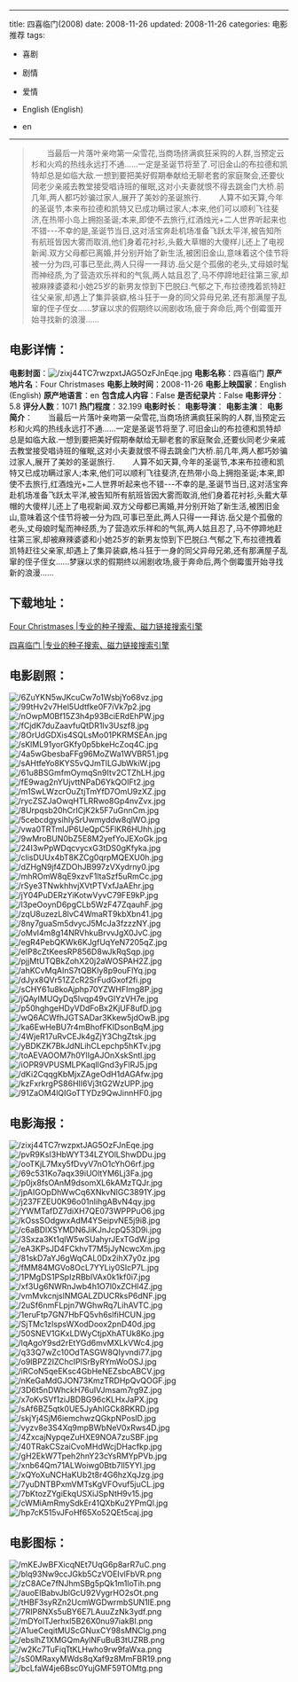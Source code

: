 
---
title: 四喜临门(2008)
date: 2008-11-26
updated: 2008-11-26
categories: 电影推荐
tags:
- 喜剧
- 剧情
- 爱情

- English (English)
- en
---


> 　　当最后一片落叶亲吻第一朵雪花,当商场挤满疯狂采购的人群,当预定云杉和火鸡的热线永远打不通......一定是圣诞节将至了.可旧金山的布拉德和凯特却总是如临大敌.一想到要把美好假期奉献给无聊老套的家庭聚会,还要伙同老少亲戚去教堂接受唱诗班的催眠,这对小夫妻就恨不得去跳金门大桥.前几年,两人都巧妙骗过家人,展开了美妙的圣诞旅行. 　　人算不如天算,今年的圣诞节,本来布拉德和凯特又已成功瞒过家人;本来,他们可以顺利飞往斐济,在热带小岛上拥抱圣诞;本来,即使不去旅行,红酒烛光+二人世界听起来也不错---不幸的是,圣诞节当日,这对活宝奔赴机场准备飞跃太平洋,被告知所有航班皆因大雾而取消,他们身着花衬衫,头戴大草帽的大傻样儿还上了电视新闻.双方父母都已离婚,并分别开始了新生活,被困旧金山,意味着这个佳节将被一分为四,可事已至此,两人只得一一拜访.岳父是个孤傲的老头,丈母娘时髦而神经质,为了营造欢乐祥和的气氛,两人姑且忍了,马不停蹄地赶往第三家,却被麻辣婆婆和小她25岁的新男友惊到下巴脱臼.气郁之下,布拉德拽着凯特赶往父亲家,却遇上了集异装癖,格斗狂于一身的同父异母兄弟,还有那满屋子乱窜的侄子侄女......梦寐以求的假期终以闹剧收场,疲于奔命后,两个倒霉蛋开始寻找新的浪漫......

## **电影详情**：

**电影封面**：<img src="https://image.tmdb.org/t/p/w200/zixj44TC7rwzpxtJAG5OzFJnEqe.jpg" alt="/zixj44TC7rwzpxtJAG5OzFJnEqe.jpg" title="/zixj44TC7rwzpxtJAG5OzFJnEqe.jpg">
**电影名称**：四喜临门
**原产地片名**：Four Christmases
**电影上映时间**：2008-11-26
**电影上映国家**：English (English)
**原产地语言**：en
**包含成人内容**：False
**是否纪录片**：False
**电影评分**：5.8
**评分人数**：1071
**热门程度**：32.199
**电影时长**：
**电影导演**：
**电影主演**：
**电影简介**：　　当最后一片落叶亲吻第一朵雪花,当商场挤满疯狂采购的人群,当预定云杉和火鸡的热线永远打不通......一定是圣诞节将至了.可旧金山的布拉德和凯特却总是如临大敌.一想到要把美好假期奉献给无聊老套的家庭聚会,还要伙同老少亲戚去教堂接受唱诗班的催眠,这对小夫妻就恨不得去跳金门大桥.前几年,两人都巧妙骗过家人,展开了美妙的圣诞旅行. 　　人算不如天算,今年的圣诞节,本来布拉德和凯特又已成功瞒过家人;本来,他们可以顺利飞往斐济,在热带小岛上拥抱圣诞;本来,即使不去旅行,红酒烛光+二人世界听起来也不错---不幸的是,圣诞节当日,这对活宝奔赴机场准备飞跃太平洋,被告知所有航班皆因大雾而取消,他们身着花衬衫,头戴大草帽的大傻样儿还上了电视新闻.双方父母都已离婚,并分别开始了新生活,被困旧金山,意味着这个佳节将被一分为四,可事已至此,两人只得一一拜访.岳父是个孤傲的老头,丈母娘时髦而神经质,为了营造欢乐祥和的气氛,两人姑且忍了,马不停蹄地赶往第三家,却被麻辣婆婆和小她25岁的新男友惊到下巴脱臼.气郁之下,布拉德拽着凯特赶往父亲家,却遇上了集异装癖,格斗狂于一身的同父异母兄弟,还有那满屋子乱窜的侄子侄女......梦寐以求的假期终以闹剧收场,疲于奔命后,两个倒霉蛋开始寻找新的浪漫......

## **下载地址**：
[Four Christmases |专业的种子搜索、磁力链接搜索引擎](https://movie.amd794.com:2083/?search=Four%20Christmases&ordering=&mode=match_phrase&page_size=10&page=1)

[四喜临门 |专业的种子搜索、磁力链接搜索引擎](https://movie.amd794.com:2083/?search=%E5%9B%9B%E5%96%9C%E4%B8%B4%E9%97%A8&ordering=&mode=match_phrase&page_size=10&page=1)
 

## **电影剧照**：
<img src="https://image.tmdb.org/t/p/original/6ZuYKN5wJKcuCw7o1WsbjYo68vz.jpg" alt="/6ZuYKN5wJKcuCw7o1WsbjYo68vz.jpg" title="/6ZuYKN5wJKcuCw7o1WsbjYo68vz.jpg"><img src="https://image.tmdb.org/t/p/original/99tHv2v7Hel5Udtfke0F7iVk7p2.jpg" alt="/99tHv2v7Hel5Udtfke0F7iVk7p2.jpg" title="/99tHv2v7Hel5Udtfke0F7iVk7p2.jpg"><img src="https://image.tmdb.org/t/p/original/nOwpM0Bf15Z3h4p93BciERdEhPW.jpg" alt="/nOwpM0Bf15Z3h4p93BciERdEhPW.jpg" title="/nOwpM0Bf15Z3h4p93BciERdEhPW.jpg"><img src="https://image.tmdb.org/t/p/original/fCjdK7duZaavfuQtDR1lv3Uszf8.jpg" alt="/fCjdK7duZaavfuQtDR1lv3Uszf8.jpg" title="/fCjdK7duZaavfuQtDR1lv3Uszf8.jpg"><img src="https://image.tmdb.org/t/p/original/8OrUdGDXis4SQLsMo01PKRMSEAn.jpg" alt="/8OrUdGDXis4SQLsMo01PKRMSEAn.jpg" title="/8OrUdGDXis4SQLsMo01PKRMSEAn.jpg"><img src="https://image.tmdb.org/t/p/original/sKlML91yorGKfy0p5bkeHcZoq4C.jpg" alt="/sKlML91yorGKfy0p5bkeHcZoq4C.jpg" title="/sKlML91yorGKfy0p5bkeHcZoq4C.jpg"><img src="https://image.tmdb.org/t/p/original/4a5wGbesbaFFg96MoZWa1WVBR51.jpg" alt="/4a5wGbesbaFFg96MoZWa1WVBR51.jpg" title="/4a5wGbesbaFFg96MoZWa1WVBR51.jpg"><img src="https://image.tmdb.org/t/p/original/sAHtfeYo8KYS5vQJmTlLGJbWkiW.jpg" alt="/sAHtfeYo8KYS5vQJmTlLGJbWkiW.jpg" title="/sAHtfeYo8KYS5vQJmTlLGJbWkiW.jpg"><img src="https://image.tmdb.org/t/p/original/61u8BSGmfmOymqSn9Itv2CTZhLH.jpg" alt="/61u8BSGmfmOymqSn9Itv2CTZhLH.jpg" title="/61u8BSGmfmOymqSn9Itv2CTZhLH.jpg"><img src="https://image.tmdb.org/t/p/original/fE9wag2nYUjvttNPaD6YkQOIFt2.jpg" alt="/fE9wag2nYUjvttNPaD6YkQOIFt2.jpg" title="/fE9wag2nYUjvttNPaD6YkQOIFt2.jpg"><img src="https://image.tmdb.org/t/p/original/m1SwLWzcrOuZtjTmYfD7OmU9zXZ.jpg" alt="/m1SwLWzcrOuZtjTmYfD7OmU9zXZ.jpg" title="/m1SwLWzcrOuZtjTmYfD7OmU9zXZ.jpg"><img src="https://image.tmdb.org/t/p/original/rycZSZJaOwqHTLRRwo8Gp4nvZvx.jpg" alt="/rycZSZJaOwqHTLRRwo8Gp4nvZvx.jpg" title="/rycZSZJaOwqHTLRRwo8Gp4nvZvx.jpg"><img src="https://image.tmdb.org/t/p/original/8Urpqsb20hCrlCjK2k5F7uGnnCm.jpg" alt="/8Urpqsb20hCrlCjK2k5F7uGnnCm.jpg" title="/8Urpqsb20hCrlCjK2k5F7uGnnCm.jpg"><img src="https://image.tmdb.org/t/p/original/5cebcdgysihIySrUwmyddw8qlWO.jpg" alt="/5cebcdgysihIySrUwmyddw8qlWO.jpg" title="/5cebcdgysihIySrUwmyddw8qlWO.jpg"><img src="https://image.tmdb.org/t/p/original/vwa0TRTmIJP6UeQpC5FlKR6HUhh.jpg" alt="/vwa0TRTmIJP6UeQpC5FlKR6HUhh.jpg" title="/vwa0TRTmIJP6UeQpC5FlKR6HUhh.jpg"><img src="https://image.tmdb.org/t/p/original/9wMroBUN0bZ5E8M2yefYoJEXoGk.jpg" alt="/9wMroBUN0bZ5E8M2yefYoJEXoGk.jpg" title="/9wMroBUN0bZ5E8M2yefYoJEXoGk.jpg"><img src="https://image.tmdb.org/t/p/original/24I3wPpWDqcvycxG3tDS0gKfyka.jpg" alt="/24I3wPpWDqcvycxG3tDS0gKfyka.jpg" title="/24I3wPpWDqcvycxG3tDS0gKfyka.jpg"><img src="https://image.tmdb.org/t/p/original/clisDUUx4bT8KZCg0qrpMQEXU0h.jpg" alt="/clisDUUx4bT8KZCg0qrpMQEXU0h.jpg" title="/clisDUUx4bT8KZCg0qrpMQEXU0h.jpg"><img src="https://image.tmdb.org/t/p/original/dZHgN9jf4ZDOhJB997zVXydrny0.jpg" alt="/dZHgN9jf4ZDOhJB997zVXydrny0.jpg" title="/dZHgN9jf4ZDOhJB997zVXydrny0.jpg"><img src="https://image.tmdb.org/t/p/original/mhROmW8qE9xzvF1ltaSzf5uRmCc.jpg" alt="/mhROmW8qE9xzvF1ltaSzf5uRmCc.jpg" title="/mhROmW8qE9xzvF1ltaSzf5uRmCc.jpg"><img src="https://image.tmdb.org/t/p/original/rSye3TNwkhhvjXVtPTVxfJaAEhr.jpg" alt="/rSye3TNwkhhvjXVtPTVxfJaAEhr.jpg" title="/rSye3TNwkhhvjXVtPTVxfJaAEhr.jpg"><img src="https://image.tmdb.org/t/p/original/jY04PuDERzYiKotwVyvC79FE9kP.jpg" alt="/jY04PuDERzYiKotwVyvC79FE9kP.jpg" title="/jY04PuDERzYiKotwVyvC79FE9kP.jpg"><img src="https://image.tmdb.org/t/p/original/l3peOoynD6pgCLb5WzF47ZqauhF.jpg" alt="/l3peOoynD6pgCLb5WzF47ZqauhF.jpg" title="/l3peOoynD6pgCLb5WzF47ZqauhF.jpg"><img src="https://image.tmdb.org/t/p/original/zqU8uzezL8lvC4WmaRT9kbXbn41.jpg" alt="/zqU8uzezL8lvC4WmaRT9kbXbn41.jpg" title="/zqU8uzezL8lvC4WmaRT9kbXbn41.jpg"><img src="https://image.tmdb.org/t/p/original/8ny7guaSm5dvycJ5McJa3fzzzNY.jpg" alt="/8ny7guaSm5dvycJ5McJa3fzzzNY.jpg" title="/8ny7guaSm5dvycJ5McJa3fzzzNY.jpg"><img src="https://image.tmdb.org/t/p/original/oMvl4m8g14NRVhkuBrvvJgX0JvC.jpg" alt="/oMvl4m8g14NRVhkuBrvvJgX0JvC.jpg" title="/oMvl4m8g14NRVhkuBrvvJgX0JvC.jpg"><img src="https://image.tmdb.org/t/p/original/egR4PebQKWk6KJgfUqYeN7205qZ.jpg" alt="/egR4PebQKWk6KJgfUqYeN7205qZ.jpg" title="/egR4PebQKWk6KJgfUqYeN7205qZ.jpg"><img src="https://image.tmdb.org/t/p/original/eIP8cZtKeesRP856D8wJkRqSqp.jpg" alt="/eIP8cZtKeesRP856D8wJkRqSqp.jpg" title="/eIP8cZtKeesRP856D8wJkRqSqp.jpg"><img src="https://image.tmdb.org/t/p/original/pjjMtUTQBkZohX20j2aWOSPAH2Z.jpg" alt="/pjjMtUTQBkZohX20j2aWOSPAH2Z.jpg" title="/pjjMtUTQBkZohX20j2aWOSPAH2Z.jpg"><img src="https://image.tmdb.org/t/p/original/ahKCvMqAInS7tQBKly8p9ouFlYq.jpg" alt="/ahKCvMqAInS7tQBKly8p9ouFlYq.jpg" title="/ahKCvMqAInS7tQBKly8p9ouFlYq.jpg"><img src="https://image.tmdb.org/t/p/original/dJyx8QVr51ZZcR2SrFudGxof2fi.jpg" alt="/dJyx8QVr51ZZcR2SrFudGxof2fi.jpg" title="/dJyx8QVr51ZZcR2SrFudGxof2fi.jpg"><img src="https://image.tmdb.org/t/p/original/sCHY61u8koAjphp70YZWHFImg8P.jpg" alt="/sCHY61u8koAjphp70YZWHFImg8P.jpg" title="/sCHY61u8koAjphp70YZWHFImg8P.jpg"><img src="https://image.tmdb.org/t/p/original/jQAyIMUQyDq5lvqp49vGlYzVH7e.jpg" alt="/jQAyIMUQyDq5lvqp49vGlYzVH7e.jpg" title="/jQAyIMUQyDq5lvqp49vGlYzVH7e.jpg"><img src="https://image.tmdb.org/t/p/original/p50hghgeHDyVDdFoBx2KjUF8ufD.jpg" alt="/p50hghgeHDyVDdFoBx2KjUF8ufD.jpg" title="/p50hghgeHDyVDdFoBx2KjUF8ufD.jpg"><img src="https://image.tmdb.org/t/p/original/wQ6ACWfhJGTSADar3Kkew5jdOwB.jpg" alt="/wQ6ACWfhJGTSADar3Kkew5jdOwB.jpg" title="/wQ6ACWfhJGTSADar3Kkew5jdOwB.jpg"><img src="https://image.tmdb.org/t/p/original/ka6EwHeBU7r4mBhofFKIDsonBqM.jpg" alt="/ka6EwHeBU7r4mBhofFKIDsonBqM.jpg" title="/ka6EwHeBU7r4mBhofFKIDsonBqM.jpg"><img src="https://image.tmdb.org/t/p/original/4WjeR17uRvCEJk4gZjY3ChgZtsk.jpg" alt="/4WjeR17uRvCEJk4gZjY3ChgZtsk.jpg" title="/4WjeR17uRvCEJk4gZjY3ChgZtsk.jpg"><img src="https://image.tmdb.org/t/p/original/yBDKZK7BkJdNLihCLepchp5hKTv.jpg" alt="/yBDKZK7BkJdNLihCLepchp5hKTv.jpg" title="/yBDKZK7BkJdNLihCLepchp5hKTv.jpg"><img src="https://image.tmdb.org/t/p/original/toAEVAOOM7h0YlIgAJOnXskSntl.jpg" alt="/toAEVAOOM7h0YlIgAJOnXskSntl.jpg" title="/toAEVAOOM7h0YlIgAJOnXskSntl.jpg"><img src="https://image.tmdb.org/t/p/original/iOPR9VPUSMLPKaqlIGnd3yFlRJ5.jpg" alt="/iOPR9VPUSMLPKaqlIGnd3yFlRJ5.jpg" title="/iOPR9VPUSMLPKaqlIGnd3yFlRJ5.jpg"><img src="https://image.tmdb.org/t/p/original/dKi2CqqgKbMjxZAgeOdH1dAGAfw.jpg" alt="/dKi2CqqgKbMjxZAgeOdH1dAGAfw.jpg" title="/dKi2CqqgKbMjxZAgeOdH1dAGAfw.jpg"><img src="https://image.tmdb.org/t/p/original/kzFxrkrgPS86HlI6Vj3tG2WzUPP.jpg" alt="/kzFxrkrgPS86HlI6Vj3tG2WzUPP.jpg" title="/kzFxrkrgPS86HlI6Vj3tG2WzUPP.jpg"><img src="https://image.tmdb.org/t/p/original/91ZaOM4lQIGoTTYDz9QwJinnHF0.jpg" alt="/91ZaOM4lQIGoTTYDz9QwJinnHF0.jpg" title="/91ZaOM4lQIGoTTYDz9QwJinnHF0.jpg">

## **电影海报**：
<img src="https://image.tmdb.org/t/p/original/zixj44TC7rwzpxtJAG5OzFJnEqe.jpg" alt="/zixj44TC7rwzpxtJAG5OzFJnEqe.jpg" title="/zixj44TC7rwzpxtJAG5OzFJnEqe.jpg"><img src="https://image.tmdb.org/t/p/original/pvR9KsI3HbWYT34LZYOlLShwDDu.jpg" alt="/pvR9KsI3HbWYT34LZYOlLShwDDu.jpg" title="/pvR9KsI3HbWYT34LZYOlLShwDDu.jpg"><img src="https://image.tmdb.org/t/p/original/ooTKjL7Mxy5fDvyV7nO1cYhO6rf.jpg" alt="/ooTKjL7Mxy5fDvyV7nO1cYhO6rf.jpg" title="/ooTKjL7Mxy5fDvyV7nO1cYhO6rf.jpg"><img src="https://image.tmdb.org/t/p/original/69c531Ko7aqx39iUOltYM6Lj3Fa.jpg" alt="/69c531Ko7aqx39iUOltYM6Lj3Fa.jpg" title="/69c531Ko7aqx39iUOltYM6Lj3Fa.jpg"><img src="https://image.tmdb.org/t/p/original/p0jx8fsOAnM9dsomXL6kAMzTQJr.jpg" alt="/p0jx8fsOAnM9dsomXL6kAMzTQJr.jpg" title="/p0jx8fsOAnM9dsomXL6kAMzTQJr.jpg"><img src="https://image.tmdb.org/t/p/original/jpAIGOpDhWwCq6XNkvNlGC3891Y.jpg" alt="/jpAIGOpDhWwCq6XNkvNlGC3891Y.jpg" title="/jpAIGOpDhWwCq6XNkvNlGC3891Y.jpg"><img src="https://image.tmdb.org/t/p/original/j237FZEU0K96o01nIihgABvN4qy.jpg" alt="/j237FZEU0K96o01nIihgABvN4qy.jpg" title="/j237FZEU0K96o01nIihgABvN4qy.jpg"><img src="https://image.tmdb.org/t/p/original/YWMTafDZ7diXH7QE073WPPPuO6.jpg" alt="/YWMTafDZ7diXH7QE073WPPPuO6.jpg" title="/YWMTafDZ7diXH7QE073WPPPuO6.jpg"><img src="https://image.tmdb.org/t/p/original/kOssSOdgwxAdM4YSeipvNE5j9i8.jpg" alt="/kOssSOdgwxAdM4YSeipvNE5j9i8.jpg" title="/kOssSOdgwxAdM4YSeipvNE5j9i8.jpg"><img src="https://image.tmdb.org/t/p/original/c6aBDlXSYMDN6JiKJnJcpQ53D9i.jpg" alt="/c6aBDlXSYMDN6JiKJnJcpQ53D9i.jpg" title="/c6aBDlXSYMDN6JiKJnJcpQ53D9i.jpg"><img src="https://image.tmdb.org/t/p/original/3Sxza3Kt1qlW5wSUahyrJExTGdW.jpg" alt="/3Sxza3Kt1qlW5wSUahyrJExTGdW.jpg" title="/3Sxza3Kt1qlW5wSUahyrJExTGdW.jpg"><img src="https://image.tmdb.org/t/p/original/eA3KPsJD4FCkhvT7M5jJyNcwcXm.jpg" alt="/eA3KPsJD4FCkhvT7M5jJyNcwcXm.jpg" title="/eA3KPsJD4FCkhvT7M5jJyNcwcXm.jpg"><img src="https://image.tmdb.org/t/p/original/81skD7aYJ6gWqCAL0Dx2ihX7y0z.jpg" alt="/81skD7aYJ6gWqCAL0Dx2ihX7y0z.jpg" title="/81skD7aYJ6gWqCAL0Dx2ihX7y0z.jpg"><img src="https://image.tmdb.org/t/p/original/fMM84MGVo8OcL7YYLiy0SIcP7L.jpg" alt="/fMM84MGVo8OcL7YYLiy0SIcP7L.jpg" title="/fMM84MGVo8OcL7YYLiy0SIcP7L.jpg"><img src="https://image.tmdb.org/t/p/original/1PMgDS1PSpIzRBblVAx0k1kf0i7.jpg" alt="/1PMgDS1PSpIzRBblVAx0k1kf0i7.jpg" title="/1PMgDS1PSpIzRBblVAx0k1kf0i7.jpg"><img src="https://image.tmdb.org/t/p/original/xf3Ug6NWRnJwb4h1O7l0xZCHl4Z.jpg" alt="/xf3Ug6NWRnJwb4h1O7l0xZCHl4Z.jpg" title="/xf3Ug6NWRnJwb4h1O7l0xZCHl4Z.jpg"><img src="https://image.tmdb.org/t/p/original/vmMvkcnjslNMGALZDUCRksP6dNF.jpg" alt="/vmMvkcnjslNMGALZDUCRksP6dNF.jpg" title="/vmMvkcnjslNMGALZDUCRksP6dNF.jpg"><img src="https://image.tmdb.org/t/p/original/2uSf6nmFLpjn7WGhwRq7LihAVTC.jpg" alt="/2uSf6nmFLpjn7WGhwRq7LihAVTC.jpg" title="/2uSf6nmFLpjn7WGhwRq7LihAVTC.jpg"><img src="https://image.tmdb.org/t/p/original/1eruFtp7GN7HbFQ5vh6slfiHCUN.jpg" alt="/1eruFtp7GN7HbFQ5vh6slfiHCUN.jpg" title="/1eruFtp7GN7HbFQ5vh6slfiHCUN.jpg"><img src="https://image.tmdb.org/t/p/original/SjTMc1zIspsWXodDoox2pnD40d.jpg" alt="/SjTMc1zIspsWXodDoox2pnD40d.jpg" title="/SjTMc1zIspsWXodDoox2pnD40d.jpg"><img src="https://image.tmdb.org/t/p/original/50SNEV1GKxLDWyCtjpXhATUk8Ko.jpg" alt="/50SNEV1GKxLDWyCtjpXhATUk8Ko.jpg" title="/50SNEV1GKxLDWyCtjpXhATUk8Ko.jpg"><img src="https://image.tmdb.org/t/p/original/lqAgoY9sd2rEtYGd6mvMXLkVWc4.jpg" alt="/lqAgoY9sd2rEtYGd6mvMXLkVWc4.jpg" title="/lqAgoY9sd2rEtYGd6mvMXLkVWc4.jpg"><img src="https://image.tmdb.org/t/p/original/q33Q7wZc10OdTASGW8QIyvndi77.jpg" alt="/q33Q7wZc10OdTASGW8QIyvndi77.jpg" title="/q33Q7wZc10OdTASGW8QIyvndi77.jpg"><img src="https://image.tmdb.org/t/p/original/o9lBPZ2IZChcIPlSrByRYmWoOSJ.jpg" alt="/o9lBPZ2IZChcIPlSrByRYmWoOSJ.jpg" title="/o9lBPZ2IZChcIPlSrByRYmWoOSJ.jpg"><img src="https://image.tmdb.org/t/p/original/iRCoN5qeEKsc4GbHeNEZsbcABCV.jpg" alt="/iRCoN5qeEKsc4GbHeNEZsbcABCV.jpg" title="/iRCoN5qeEKsc4GbHeNEZsbcABCV.jpg"><img src="https://image.tmdb.org/t/p/original/nKeGaMdGJON73KmzTRDHpQvQOGF.jpg" alt="/nKeGaMdGJON73KmzTRDHpQvQOGF.jpg" title="/nKeGaMdGJON73KmzTRDHpQvQOGF.jpg"><img src="https://image.tmdb.org/t/p/original/3D6t5nDWhckH76uIVJmsam7rg9Z.jpg" alt="/3D6t5nDWhckH76uIVJmsam7rg9Z.jpg" title="/3D6t5nDWhckH76uIVJmsam7rg9Z.jpg"><img src="https://image.tmdb.org/t/p/original/x7oKvSVf1ziJBDBG96cKLHxJaPX.jpg" alt="/x7oKvSVf1ziJBDBG96cKLHxJaPX.jpg" title="/x7oKvSVf1ziJBDBG96cKLHxJaPX.jpg"><img src="https://image.tmdb.org/t/p/original/sAf6BZ5qtk0UE5JyAhlGCk8RKRD.jpg" alt="/sAf6BZ5qtk0UE5JyAhlGCk8RKRD.jpg" title="/sAf6BZ5qtk0UE5JyAhlGCk8RKRD.jpg"><img src="https://image.tmdb.org/t/p/original/skjYj4SjM6iemchwzQGkpNPoslD.jpg" alt="/skjYj4SjM6iemchwzQGkpNPoslD.jpg" title="/skjYj4SjM6iemchwzQGkpNPoslD.jpg"><img src="https://image.tmdb.org/t/p/original/vyzv8e3S4Xq9mpBWbNeV0xRws4D.jpg" alt="/vyzv8e3S4Xq9mpBWbNeV0xRws4D.jpg" title="/vyzv8e3S4Xq9mpBWbNeV0xRws4D.jpg"><img src="https://image.tmdb.org/t/p/original/4ZxcajNypqeZuHXE9NOA7zuSBF.jpg" alt="/4ZxcajNypqeZuHXE9NOA7zuSBF.jpg" title="/4ZxcajNypqeZuHXE9NOA7zuSBF.jpg"><img src="https://image.tmdb.org/t/p/original/40TRakCSzaiCvoMHdWcjDHacfkp.jpg" alt="/40TRakCSzaiCvoMHdWcjDHacfkp.jpg" title="/40TRakCSzaiCvoMHdWcjDHacfkp.jpg"><img src="https://image.tmdb.org/t/p/original/gH2EkW7Tpeh2hnY23cYsRMYpPVb.jpg" alt="/gH2EkW7Tpeh2hnY23cYsRMYpPVb.jpg" title="/gH2EkW7Tpeh2hnY23cYsRMYpPVb.jpg"><img src="https://image.tmdb.org/t/p/original/xnb64Qm71ALWoiwg0Btb7Il5YYl.jpg" alt="/xnb64Qm71ALWoiwg0Btb7Il5YYl.jpg" title="/xnb64Qm71ALWoiwg0Btb7Il5YYl.jpg"><img src="https://image.tmdb.org/t/p/original/xQYoXuNCHaKUb2t8r4G6hzXqJzg.jpg" alt="/xQYoXuNCHaKUb2t8r4G6hzXqJzg.jpg" title="/xQYoXuNCHaKUb2t8r4G6hzXqJzg.jpg"><img src="https://image.tmdb.org/t/p/original/7yuDNTBPxmVMTsKgVFOvuf5juCL.jpg" alt="/7yuDNTBPxmVMTsKgVFOvuf5juCL.jpg" title="/7yuDNTBPxmVMTsKgVFOvuf5juCL.jpg"><img src="https://image.tmdb.org/t/p/original/7bKtozZYgiEkqUSXiJSpNtH9v15.jpg" alt="/7bKtozZYgiEkqUSXiJSpNtH9v15.jpg" title="/7bKtozZYgiEkqUSXiJSpNtH9v15.jpg"><img src="https://image.tmdb.org/t/p/original/cWMiAmRmySdkEr41QXbKu2YPmQl.jpg" alt="/cWMiAmRmySdkEr41QXbKu2YPmQl.jpg" title="/cWMiAmRmySdkEr41QXbKu2YPmQl.jpg"><img src="https://image.tmdb.org/t/p/original/hp7cK515vJFoHf65Xo52QEt5caj.jpg" alt="/hp7cK515vJFoHf65Xo52QEt5caj.jpg" title="/hp7cK515vJFoHf65Xo52QEt5caj.jpg">

## **电影图标**：
<img src="https://image.tmdb.org/t/p/original/mKEJwBFXicqNEt7UqG6p8arR7uC.png" alt="/mKEJwBFXicqNEt7UqG6p8arR7uC.png" title="/mKEJwBFXicqNEt7UqG6p8arR7uC.png"><img src="https://image.tmdb.org/t/p/original/blq93Nw9ccJGkb5CzVOEIvlFbVR.png" alt="/blq93Nw9ccJGkb5CzVOEIvlFbVR.png" title="/blq93Nw9ccJGkb5CzVOEIvlFbVR.png"><img src="https://image.tmdb.org/t/p/original/zC8ACe7fNJhmSBg5pQk1m1loTih.png" alt="/zC8ACe7fNJhmSBg5pQk1m1loTih.png" title="/zC8ACe7fNJhmSBg5pQk1m1loTih.png"><img src="https://image.tmdb.org/t/p/original/auoElBabvJblGcU92VygrHO2sOt.png" alt="/auoElBabvJblGcU92VygrHO2sOt.png" title="/auoElBabvJblGcU92VygrHO2sOt.png"><img src="https://image.tmdb.org/t/p/original/tHBF3syRZn2UcmWGDwrmbSUN1lE.png" alt="/tHBF3syRZn2UcmWGDwrmbSUN1lE.png" title="/tHBF3syRZn2UcmWGDwrmbSUN1lE.png"><img src="https://image.tmdb.org/t/p/original/7RIP8NXs5uBY6E7LAuuZzNk3ydf.png" alt="/7RIP8NXs5uBY6E7LAuuZzNk3ydf.png" title="/7RIP8NXs5uBY6E7LAuuZzNk3ydf.png"><img src="https://image.tmdb.org/t/p/original/mDYolTJerhxl5B26X0nu97iakBI.png" alt="/mDYolTJerhxl5B26X0nu97iakBI.png" title="/mDYolTJerhxl5B26X0nu97iakBI.png"><img src="https://image.tmdb.org/t/p/original/A1ueCeqitMUScGNuxCY98sMNClg.png" alt="/A1ueCeqitMUScGNuxCY98sMNClg.png" title="/A1ueCeqitMUScGNuxCY98sMNClg.png"><img src="https://image.tmdb.org/t/p/original/ebslhZ1XMGQmAylNFuBuB3tUZRB.png" alt="/ebslhZ1XMGQmAylNFuBuB3tUZRB.png" title="/ebslhZ1XMGQmAylNFuBuB3tUZRB.png"><img src="https://image.tmdb.org/t/p/original/w2Kc7TuFiqTtKLHwho9rw9faWxa.png" alt="/w2Kc7TuFiqTtKLHwho9rw9faWxa.png" title="/w2Kc7TuFiqTtKLHwho9rw9faWxa.png"><img src="https://image.tmdb.org/t/p/original/sS0MRaxyMWds8qXaf9z8MmFBR19.png" alt="/sS0MRaxyMWds8qXaf9z8MmFBR19.png" title="/sS0MRaxyMWds8qXaf9z8MmFBR19.png"><img src="https://image.tmdb.org/t/p/original/bcLfaW4je6Bsc0YujGMF59TOMtg.png" alt="/bcLfaW4je6Bsc0YujGMF59TOMtg.png" title="/bcLfaW4je6Bsc0YujGMF59TOMtg.png">
